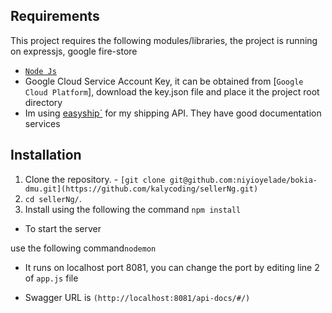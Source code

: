 

## Requirements

This project requires the following modules/libraries, the project is running on expressjs, google fire-store 

* [`Node Js`](https://nodejs.com)
* Google Cloud Service Account Key, it can be obtained from [`Google Cloud Platform`], download the key.json file and place it the project root directory
* Im using [easyship`](https://easyship.com/) for my shipping API. They have good documentation services


## Installation


1. Clone the repository. - ```[git clone git@github.com:niyioyelade/bokia-dmu.git](https://github.com/kalycoding/sellerNg.git)```
2. ```cd sellerNg/```.
3. Install using the following the command
   ```npm install```



* To start the server

use the following command```nodemon```

* It runs on localhost port 8081, you can change the port by editing line 2 of ```app.js``` file

* Swagger URL is ```(http://localhost:8081/api-docs/#/)```

